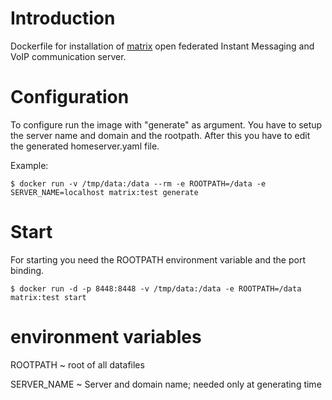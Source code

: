 
# Introduction

Dockerfile for installation of [matrix] open federated Instant Messaging and
VoIP communication server.

[matrix]: matrix.org

# Configuration

To configure run the image with "generate" as argument. You have to setup the
server name and domain and the rootpath. After this you have to edit the
generated homeserver.yaml file.

Example:

    $ docker run -v /tmp/data:/data --rm -e ROOTPATH=/data -e SERVER_NAME=localhost matrix:test generate

# Start

For starting you need the ROOTPATH environment variable and the port binding.

    $ docker run -d -p 8448:8448 -v /tmp/data:/data -e ROOTPATH=/data matrix:test start

# environment variables

ROOTPATH
  ~ root of all datafiles

SERVER_NAME
  ~ Server and domain name; needed only at generating time



